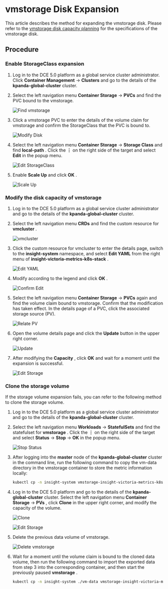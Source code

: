# vmstorage Disk Expansion

This article describes the method for expanding the vmstorage disk. Please refer to the [vmstorage disk capacity planning](../res-plan/vms-res-plan.md) for the specifications of the vmstorage disk.

## Procedure

### Enable StorageClass expansion

1. Log in to the DCE 5.0 platform as a global service cluster administrator. Click __Container Management__ -> __Clusters__ and go to the details of the __kpanda-global-cluster__ cluster.

2. Select the left navigation menu __Container Storage__ -> __PVCs__ and find the PVC bound to the vmstorage.

    ![Find vmstorage](https://docs.daocloud.io/daocloud-docs-images/docs/en/docs/insight/quickstart/images/vmdisk01.png)

3. Click a vmstorage PVC to enter the details of the volume claim for vmstorage and confirm the StorageClass that the PVC is bound to.

    ![Modify Disk](https://docs.daocloud.io/daocloud-docs-images/docs/en/docs/insight/quickstart/images/vmdisk02.png)

4. Select the left navigation menu __Container Storage__ -> __Storage Class__ and find __local-path__ . Click the __⋮__ on the right side of the target and select __Edit__ in the popup menu.

    ![Edit StorageClass](https://docs.daocloud.io/daocloud-docs-images/docs/en/docs/insight/quickstart/images/vmdisk03.png)

5. Enable __Scale Up__ and click __OK__ .

    ![Scale Up](https://docs.daocloud.io/daocloud-docs-images/docs/en/docs/insight/quickstart/images/vmdisk04.png)

### Modify the disk capacity of vmstorage

1. Log in to the DCE 5.0 platform as a global service cluster administrator and go to the details of the __kpanda-global-cluster__ cluster.

2. Select the left navigation menu __CRDs__ and find the custom resource for __vmcluster__ .

    ![vmcluster](https://docs.daocloud.io/daocloud-docs-images/docs/en/docs/insight/quickstart/images/vmdisk05.png)

3. Click the custom resource for vmcluster to enter the details page, switch to the __insight-system__ namespace, and select __Edit YAML__ from the right menu of __insight-victoria-metrics-k8s-stack__ .

    ![Edit YAML](https://docs.daocloud.io/daocloud-docs-images/docs/en/docs/insight/quickstart/images/vmdisk06.png)

4. Modify according to the legend and click __OK__ .

    ![Confirm Edit](https://docs.daocloud.io/daocloud-docs-images/docs/en/docs/insight/quickstart/images/vmdisk07.png)

5. Select the left navigation menu __Container Storage__ -> __PVCs__ again and find the volume claim bound to vmstorage. Confirm that the modification has taken effect. In the details page of a PVC, click the associated storage source (PV).

    ![Relate PV](https://docs.daocloud.io/daocloud-docs-images/docs/en/docs/insight/quickstart/images/vmdisk08.png)

6. Open the volume details page and click the __Update__ button in the upper right corner.

    ![Update](https://docs.daocloud.io/daocloud-docs-images/docs/en/docs/insight/quickstart/images/vmdisk09.png)

7. After modifying the __Capacity__ , click __OK__ and wait for a moment until the expansion is successful.

    ![Edit Storage](https://docs.daocloud.io/daocloud-docs-images/docs/en/docs/insight/quickstart/images/vmdisk10.png)

### Clone the storage volume

If the storage volume expansion fails, you can refer to the following method to clone the storage volume.

1. Log in to the DCE 5.0 platform as a global service cluster administrator and go to the details of the __kpanda-global-cluster__ cluster.

2. Select the left navigation menu __Workloads__ -> __StatefulSets__ and find the statefulset for __vmstorage__ . Click the __⋮__ on the right side of the target and select __Status__ -> __Stop__ -> __OK__ in the popup menu.

    ![Stop Status](https://docs.daocloud.io/daocloud-docs-images/docs/en/docs/insight/quickstart/images/vmdisk11.png)

3. After logging into the __master__ node of the __kpanda-global-cluster__ cluster in the command line, run the following command to copy the vm-data directory in the vmstorage container to store the metric information locally:

    ```bash
    kubectl cp -n insight-system vmstorage-insight-victoria-metrics-k8s-stack-1:vm-data ./vm-data
    ```

4. Log in to the DCE 5.0 platform and go to the details of the __kpanda-global-cluster__ cluster. Select the left navigation menu __Container Storage__ -> __PVs__ , click __Clone__ in the upper right corner, and modify the capacity of the volume.

    ![Clone](https://docs.daocloud.io/daocloud-docs-images/docs/en/docs/insight/quickstart/images/vmdisk12.png)

    ![Edit Storage](https://docs.daocloud.io/daocloud-docs-images/docs/en/docs/insight/quickstart/images/vmdisk13.png)

5. Delete the previous data volume of vmstorage.

    ![Delete vmstorage](https://docs.daocloud.io/daocloud-docs-images/docs/en/docs/insight/quickstart/images/vmdisk14.png)

6. Wait for a moment until the volume claim is bound to the cloned data volume, then run the following command to import the exported data from step 3 into the corresponding container, and then start the previously paused __vmstorage__ .

    ```bash
    kubectl cp -n insight-system ./vm-data vmstorage-insight-victoria-metrics-k8s-stack-1:vm-data
    ```
